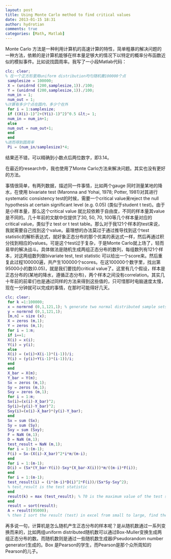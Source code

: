 ```yaml
---
layout: post
title: Using Monte Carlo method to find critical values
date: 2013-01-15 18:31
author: hydrotian
comments: true
categories: [Math, Matlab]
---
```

Monte Carlo 方法是一种利用计算机的高速计算的特性，简单粗暴的解决问题的一种方法，依赖的是计算机能够在样本量足够大的情况下以特定的概率分布函数近似的模拟事件。比如说找圆周率。我写了一小段Matlab代码：
```matlab
clc; clear;
% 在一个正方形里用uniform distribution均匀随机撒100000个点
 samplesize = 100000;
 X = (unidrnd (200,samplesize,1))./100;
 Y = (unidrnd (200,samplesize,1))./100;
 num_in = 1;
 num_out = 1;
%计算有多少个点在圆内，多少个在外
 for i = 1:samplesize;
 if ((X(i)-1)^2+(Y(i)-1)^2)^0.5 &lt;= 1;
 num_in = num_in+1;
 else
 num_out = num_out+1;
 end
 end
%进而得到圆周率
 Pi = (num_in/samplesize)*4;
```
结果还不错，可以精确到小数点后两位数字，即3.14。

在最近的research中，我也使用了Monte Carlo方法来解决问题。其实也没有更好的方法。

事情很简单，有两列数据，描述同一件事情，比如两个gauge 同时测量某地的降水，在使用 bivariate test (Maronna and Yohai, 1978; Potter, 1981)对其进行systematic consistency test的时候，需要一个critical value来reject the null hypothesis at certain significant level (e.g. 0.05) (类似于student t test)。由于是小样本量，那么这个critical value 就比较依赖于自由度，不同的样本量其value是不同的。几十年前的文献中仅提供了30, 50, 70, 100等几个样本量对应的critical value，类似于z test or t test table。那么对于我121个样本的test来说，我就需要自己找到这个value。最理想的办法莫过于通过推导找到这个test statistic的解析表达式，就好象正态分布的那个优美的表达式一样，然后再通过积分找到相应的values。可是这个test过于复杂，于是Monte Carlo就上场了，轻而易举的解决战斗。具体做法是随机生成两组正态分布的数列，每组数列有121个样本，对这两组数列做bivariate test, test statistic 可以给出一个score来。然后重复此过程100000遍，共产生100000个scores。在这100000个数字里，找出第95000小的数(0.05)，就是我们要找的critical value了。这里有几个假设，样本是正态分布的(某地的降水，遵循正态分布)，两个样本之间没有correlation。其实几十年前的前辈们也是通过同样的方法来得到这些值的，只可惜那时电脑速度太慢，现在一分钟就可以完成的事情，在那时可能得好几天。
```matlab
clc; clear;
 for k =1:100000;
 x = normrnd (0,1,121,1); % generate two normal distributed sample sets
 y = normrnd (0,1,121,1);
 [m,n] = size (x);
 X = zeros (m,1);
 Y = zeros (m,1);
 for i = 1:m;
 if i==1;
 X(i) = x(i);
 Y(i) = y(i);
 else
 X(i) = (x(i)+X(i-1)*(i-1))/i;
 Y(i) = (y(i)+Y(i-1)*(i-1))/i;
 end
 end
 X_bar = X(m);
 Y_bar = Y(m);
 Sx = zeros (m,1);
 Sy = zeros (m,1);
 Sxy = zeros (m,1);
 for i = 1:m;
 Sx(i)=(x(i)-X_bar)^2;
 Sy(i)=(y(i)-Y_bar)^2;
 Sxy(i)=(x(i)-X_bar)*(y(i)-Y_bar);
 end
 Sx = sum (Sx);
 Sy = sum (Sy);
 Sxy = sum (Sxy);
 F = NaN (m,1);
 D = NaN (m,1);
 test_result = NaN (m,1);
 for i = 1:(m-1);
 F(i) = Sx-(X(i)-X_bar)^2*i*m/(m-i);
 end
 for i = 1:(m-1);
 D(i) = (Sx*(Y_bar-Y(i))-Sxy*(X_bar-X(i)))*m/((m-i)*F(i));
 end
 for i = 1:(m-1);
 test_result(i) = (i*(m-i)*D(i)^2*F(i))/(Sx*Sy-Sxy^2);
 % test_result is the test statistic
 end
 result(k) = max (test_result); % T0 is the maximum value of the test statistics
 end
 result = sort(result);
 A = result(95000);
 % then I sort the result (test) in excel from small to large, find the 9500th number
```
再多说一句，计算机是怎么随机产生正态分布的样本呢？是从随机数通过一系列变换而来的，比如两组uniform distributed随机数可以通过Box-Muller变换生成两组正态分布的数。而随机数则是通过一些随机数生成器(Pseudorandom number generator)生成的。Box 是Pearson的学生，而Pearson是那个众所周知的Pearson的儿子。
